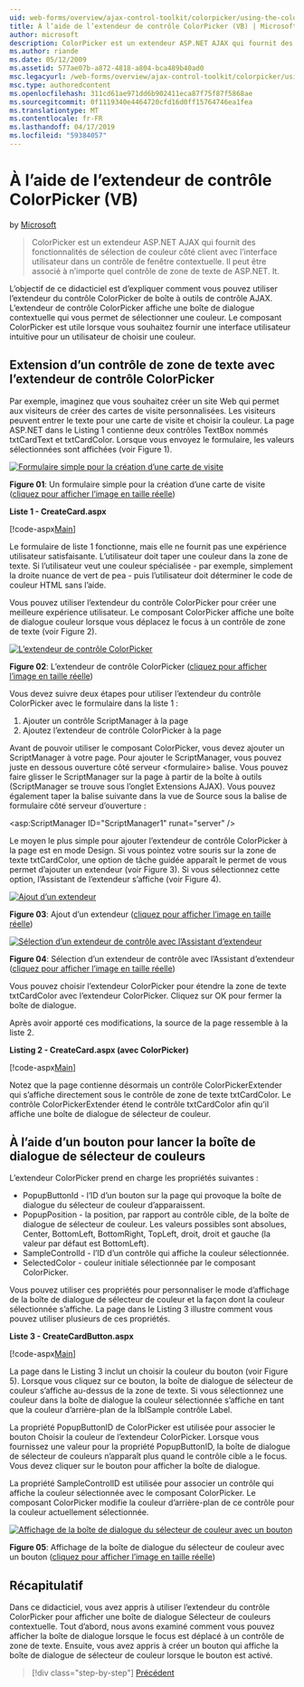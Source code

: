 ```yaml
---
uid: web-forms/overview/ajax-control-toolkit/colorpicker/using-the-colorpicker-control-extender-vb
title: À l’aide de l’extendeur de contrôle ColorPicker (VB) | Microsoft Docs
author: microsoft
description: ColorPicker est un extendeur ASP.NET AJAX qui fournit des fonctionnalités de sélection de couleur côté client avec l’interface utilisateur dans un contrôle de fenêtre contextuelle. Il peut être associé à n’importe quel ASP.NET...
ms.author: riande
ms.date: 05/12/2009
ms.assetid: 577ae07b-a872-4818-a804-bca489b40ad0
msc.legacyurl: /web-forms/overview/ajax-control-toolkit/colorpicker/using-the-colorpicker-control-extender-vb
msc.type: authoredcontent
ms.openlocfilehash: 311cd61ae971dd6b902411eca87f75f87f5868ae
ms.sourcegitcommit: 0f1119340e4464720cfd16d0ff15764746ea1fea
ms.translationtype: MT
ms.contentlocale: fr-FR
ms.lasthandoff: 04/17/2019
ms.locfileid: "59384057"
---
```

# <a name="using-the-colorpicker-control-extender-vb"></a>À l’aide de l’extendeur de contrôle ColorPicker (VB)

by [Microsoft](https://github.com/microsoft)

> ColorPicker est un extendeur ASP.NET AJAX qui fournit des fonctionnalités de sélection de couleur côté client avec l’interface utilisateur dans un contrôle de fenêtre contextuelle. Il peut être associé à n’importe quel contrôle de zone de texte de ASP.NET. It.


L’objectif de ce didacticiel est d’expliquer comment vous pouvez utiliser l’extendeur du contrôle ColorPicker de boîte à outils de contrôle AJAX. L’extendeur de contrôle ColorPicker affiche une boîte de dialogue contextuelle qui vous permet de sélectionner une couleur. Le composant ColorPicker est utile lorsque vous souhaitez fournir une interface utilisateur intuitive pour un utilisateur de choisir une couleur.

## <a name="extending-a-textbox-control-with-the-colorpicker-control-extender"></a>Extension d’un contrôle de zone de texte avec l’extendeur de contrôle ColorPicker

Par exemple, imaginez que vous souhaitez créer un site Web qui permet aux visiteurs de créer des cartes de visite personnalisées. Les visiteurs peuvent entrer le texte pour une carte de visite et choisir la couleur. La page ASP.NET dans le Listing 1 contienne deux contrôles TextBox nommés txtCardText et txtCardColor. Lorsque vous envoyez le formulaire, les valeurs sélectionnées sont affichées (voir Figure 1).


[![Formulaire simple pour la création d’une carte de visite](using-the-colorpicker-control-extender-vb/_static/image1.jpg)](using-the-colorpicker-control-extender-vb/_static/image1.png)

**Figure 01**: Un formulaire simple pour la création d’une carte de visite ([cliquez pour afficher l’image en taille réelle](using-the-colorpicker-control-extender-vb/_static/image2.png))


**Liste 1 - CreateCard.aspx**

[!code-aspx[Main](using-the-colorpicker-control-extender-vb/samples/sample1.aspx)]

Le formulaire de liste 1 fonctionne, mais elle ne fournit pas une expérience utilisateur satisfaisante. L’utilisateur doit taper une couleur dans la zone de texte. Si l’utilisateur veut une couleur spécialisée - par exemple, simplement la droite nuance de vert de pea - puis l’utilisateur doit déterminer le code de couleur HTML sans l’aide.

Vous pouvez utiliser l’extendeur du contrôle ColorPicker pour créer une meilleure expérience utilisateur. Le composant ColorPicker affiche une boîte de dialogue couleur lorsque vous déplacez le focus à un contrôle de zone de texte (voir Figure 2).


[![L’extendeur de contrôle ColorPicker](using-the-colorpicker-control-extender-vb/_static/image2.jpg)](using-the-colorpicker-control-extender-vb/_static/image3.png)

**Figure 02**: L’extendeur de contrôle ColorPicker ([cliquez pour afficher l’image en taille réelle](using-the-colorpicker-control-extender-vb/_static/image4.png))


Vous devez suivre deux étapes pour utiliser l’extendeur du contrôle ColorPicker avec le formulaire dans la liste 1 :

1. Ajouter un contrôle ScriptManager à la page
2. Ajoutez l’extendeur de contrôle ColorPicker à la page

Avant de pouvoir utiliser le composant ColorPicker, vous devez ajouter un ScriptManager à votre page. Pour ajouter le ScriptManager, vous pouvez juste en dessous ouverture côté serveur &lt;formulaire&gt; balise. Vous pouvez faire glisser le ScriptManager sur la page à partir de la boîte à outils (ScriptManager se trouve sous l’onglet Extensions AJAX). Vous pouvez également taper la balise suivante dans la vue de Source sous la balise de formulaire côté serveur d’ouverture :

&lt;asp:ScriptManager ID="ScriptManager1" runat="server" /&gt;

Le moyen le plus simple pour ajouter l’extendeur de contrôle ColorPicker à la page est en mode Design. Si vous pointez votre souris sur la zone de texte txtCardColor, une option de tâche guidée apparaît le permet de vous permet d’ajouter un extendeur (voir Figure 3). Si vous sélectionnez cette option, l’Assistant de l’extendeur s’affiche (voir Figure 4).


[![Ajout d’un extendeur](using-the-colorpicker-control-extender-vb/_static/image3.jpg)](using-the-colorpicker-control-extender-vb/_static/image5.png)

**Figure 03**: Ajout d’un extendeur ([cliquez pour afficher l’image en taille réelle](using-the-colorpicker-control-extender-vb/_static/image6.png))


[![Sélection d’un extendeur de contrôle avec l’Assistant d’extendeur](using-the-colorpicker-control-extender-vb/_static/image4.jpg)](using-the-colorpicker-control-extender-vb/_static/image7.png)

**Figure 04**: Sélection d’un extendeur de contrôle avec l’Assistant d’extendeur ([cliquez pour afficher l’image en taille réelle](using-the-colorpicker-control-extender-vb/_static/image8.png))


Vous pouvez choisir l’extendeur ColorPicker pour étendre la zone de texte txtCardColor avec l’extendeur ColorPicker. Cliquez sur OK pour fermer la boîte de dialogue.

Après avoir apporté ces modifications, la source de la page ressemble à la liste 2.

**Listing 2 - CreateCard.aspx (avec ColorPicker)**

[!code-aspx[Main](using-the-colorpicker-control-extender-vb/samples/sample2.aspx)]

Notez que la page contienne désormais un contrôle ColorPickerExtender qui s’affiche directement sous le contrôle de zone de texte txtCardColor. Le contrôle ColorPickerExtender étend le contrôle txtCardColor afin qu’il affiche une boîte de dialogue de sélecteur de couleur.

## <a name="using-a-button-to-launch-the-color-picker-dialog"></a>À l’aide d’un bouton pour lancer la boîte de dialogue de sélecteur de couleurs

L’extendeur ColorPicker prend en charge les propriétés suivantes :

- PopupButtonId - l’ID d’un bouton sur la page qui provoque la boîte de dialogue du sélecteur de couleur d’apparaissent.
- PopupPosition - la position, par rapport au contrôle cible, de la boîte de dialogue de sélecteur de couleur. Les valeurs possibles sont absolues, Center, BottomLeft, BottomRight, TopLeft, droit, droit et gauche (la valeur par défaut est BottomLeft).
- SampleControlId - l’ID d’un contrôle qui affiche la couleur sélectionnée.
- SelectedColor - couleur initiale sélectionnée par le composant ColorPicker.

Vous pouvez utiliser ces propriétés pour personnaliser le mode d’affichage de la boîte de dialogue de sélecteur de couleur et la façon dont la couleur sélectionnée s’affiche. La page dans le Listing 3 illustre comment vous pouvez utiliser plusieurs de ces propriétés.

**Liste 3 - CreateCardButton.aspx**

[!code-aspx[Main](using-the-colorpicker-control-extender-vb/samples/sample3.aspx)]

La page dans le Listing 3 inclut un choisir la couleur du bouton (voir Figure 5). Lorsque vous cliquez sur ce bouton, la boîte de dialogue de sélecteur de couleur s’affiche au-dessus de la zone de texte. Si vous sélectionnez une couleur dans la boîte de dialogue la couleur sélectionnée s’affiche en tant que la couleur d’arrière-plan de la lblSample contrôle Label.

La propriété PopupButtonID de ColorPicker est utilisée pour associer le bouton Choisir la couleur de l’extendeur ColorPicker. Lorsque vous fournissez une valeur pour la propriété PopupButtonID, la boîte de dialogue de sélecteur de couleurs n’apparaît plus quand le contrôle cible a le focus. Vous devez cliquer sur le bouton pour afficher la boîte de dialogue.

La propriété SampleControlID est utilisée pour associer un contrôle qui affiche la couleur sélectionnée avec le composant ColorPicker. Le composant ColorPicker modifie la couleur d’arrière-plan de ce contrôle pour la couleur actuellement sélectionnée.


[![Affichage de la boîte de dialogue du sélecteur de couleur avec un bouton](using-the-colorpicker-control-extender-vb/_static/image5.jpg)](using-the-colorpicker-control-extender-vb/_static/image9.png)

**Figure 05**: Affichage de la boîte de dialogue du sélecteur de couleur avec un bouton ([cliquez pour afficher l’image en taille réelle](using-the-colorpicker-control-extender-vb/_static/image10.png))


## <a name="summary"></a>Récapitulatif

Dans ce didacticiel, vous avez appris à utiliser l’extendeur du contrôle ColorPicker pour afficher une boîte de dialogue Sélecteur de couleurs contextuelle. Tout d’abord, nous avons examiné comment vous pouvez afficher la boîte de dialogue lorsque le focus est déplacé à un contrôle de zone de texte. Ensuite, vous avez appris à créer un bouton qui affiche la boîte de dialogue de sélecteur de couleur lorsque le bouton est activé.

> [!div class="step-by-step"]
> [Précédent](using-the-colorpicker-control-extender-cs.md)
